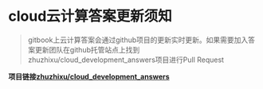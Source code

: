 # cloud云计算答案更新须知

> gitbook上云计算答案会通过github项目的更新实时更新。如果需要加入答案更新团队在github托管站点上找到zhuzhixu/cloud\_development\_answers项目进行Pull Request

**项目链接**[**zhuzhixu/cloud\_development\_answers**](https://github.com/zhuzhixu/cloud_development_answers)

